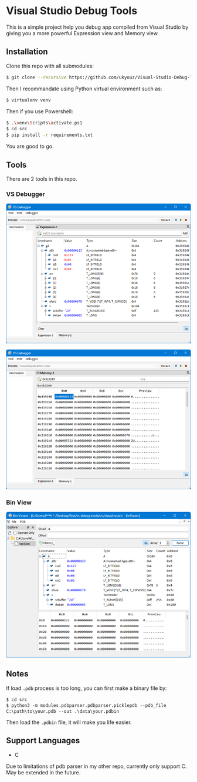 # Visual Studio Debug Tools

This is a simple project help you debug app compiled from Visual Studio by giving you a more powerful Expression view and Memory view.

## Installation

Clone this repo with all submodules:

```bash
$ git clone --recursive https://github.com/ukyouz/Visual-Studio-Debug-Tools
```

Then I recommandate using Python virtual environment such as:

```bash
$ virtualenv venv
```

Then if you use Powershell:

```bash
$ .\venv\Scripts\activate.ps1
$ cd src
$ pip install -r requirements.txt
```

You are good to go.

## Tools

There are 2 tools in this repo.

### VS Debugger

![Expression View](images/vs-debugger-screenshot-expression.png)

![Memory View](images/vs-debugger-screenshot-memory.png)


### Bin View

![Main Screen](images/bin-viewer-screenshot.png)

## Notes

If load `.pdb` process is too long, you can first make a binary file by:

```
$ cd src
$ python3 -m modules.pdbparser.pdbparser.picklepdb --pdb_file C:\path\to\your.pdb --out .\data\your.pdbin
```

Then load the `.pdbin` file, it will make you life easier.

## Support Languages

- C

Due to limitations of pdb parser in my other repo, currently only support C. May be extended in the future.

